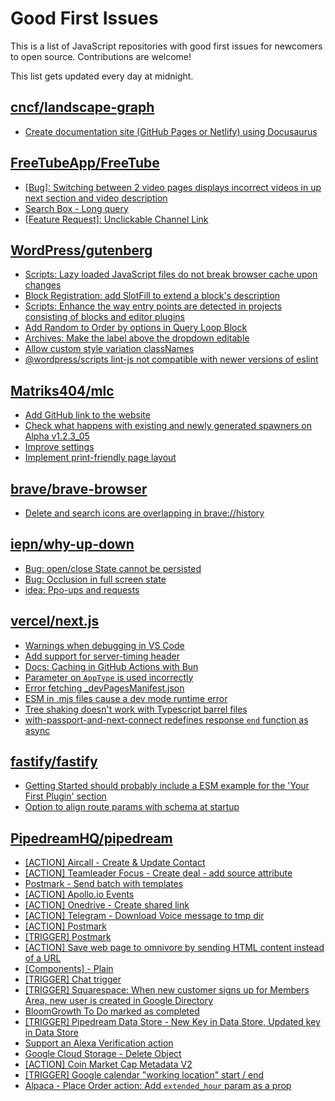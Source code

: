 # Good First Issues

This is a list of JavaScript repositories with good first issues for newcomers to open source. Contributions are welcome!

This list gets updated every day at midnight.

## [cncf/landscape-graph](https://github.com/cncf/landscape-graph)

- [Create documentation site (GitHub Pages or Netlify) using Docusaurus](https://github.com/cncf/landscape-graph/issues/97)

## [FreeTubeApp/FreeTube](https://github.com/FreeTubeApp/FreeTube)

- [[Bug]: Switching between 2 video pages displays incorrect videos in up next section and video description](https://github.com/FreeTubeApp/FreeTube/issues/2261)
- [Search Box - Long query](https://github.com/FreeTubeApp/FreeTube/issues/940)
- [[Feature Request]: Unclickable Channel Link](https://github.com/FreeTubeApp/FreeTube/issues/3193)

## [WordPress/gutenberg](https://github.com/WordPress/gutenberg)

- [Scripts: Lazy loaded JavaScript files do not break browser cache upon changes](https://github.com/WordPress/gutenberg/issues/55397)
- [Block Registration: add SlotFill to extend a block's description](https://github.com/WordPress/gutenberg/issues/49887)
- [Scripts: Enhance the way entry points are detected in projects consisting of blocks and editor plugins](https://github.com/WordPress/gutenberg/issues/55936)
- [Add Random to Order by options in Query Loop Block](https://github.com/WordPress/gutenberg/issues/40481)
- [Archives: Make the label above the dropdown editable](https://github.com/WordPress/gutenberg/issues/57528)
- [Allow custom style variation classNames](https://github.com/WordPress/gutenberg/issues/11763)
- [@wordpress/scripts lint-js not compatible with newer versions of eslint](https://github.com/WordPress/gutenberg/issues/55499)

## [Matriks404/mlc](https://github.com/Matriks404/mlc)

- [Add GitHub link to the website](https://github.com/Matriks404/mlc/issues/60)
- [Check what happens with existing and newly generated spawners on Alpha v1.2.3_05](https://github.com/Matriks404/mlc/issues/63)
- [Improve settings](https://github.com/Matriks404/mlc/issues/21)
- [Implement print-friendly page layout](https://github.com/Matriks404/mlc/issues/30)

## [brave/brave-browser](https://github.com/brave/brave-browser)

- [Delete and search icons are overlapping in brave://history](https://github.com/brave/brave-browser/issues/32399)

## [iepn/why-up-down](https://github.com/iepn/why-up-down)

- [Bug: open/close State cannot be persisted](https://github.com/iepn/why-up-down/issues/5)
- [Bug: Occlusion in full screen state](https://github.com/iepn/why-up-down/issues/3)
- [idea: Ppo-ups and requests](https://github.com/iepn/why-up-down/issues/2)

## [vercel/next.js](https://github.com/vercel/next.js)

- [Warnings when debugging in VS Code](https://github.com/vercel/next.js/issues/24349)
- [Add support for server-timing header](https://github.com/vercel/next.js/issues/12382)
- [Docs: Caching in GitHub Actions with Bun](https://github.com/vercel/next.js/issues/57079)
- [Parameter on `AppType` is used incorrectly](https://github.com/vercel/next.js/issues/42846)
- [Error fetching _devPagesManifest.json](https://github.com/vercel/next.js/issues/17274)
- [ESM in .mjs files cause a dev mode runtime error](https://github.com/vercel/next.js/issues/17806)
- [Tree shaking doesn't work with Typescript barrel files](https://github.com/vercel/next.js/issues/12557)
- [with-passport-and-next-connect redefines response `end` function as async](https://github.com/vercel/next.js/issues/51628)

## [fastify/fastify](https://github.com/fastify/fastify)

- [Getting Started should probably include a ESM example for the 'Your First Plugin' section](https://github.com/fastify/fastify/issues/5292)
- [Option to align route params with schema at startup](https://github.com/fastify/fastify/issues/5215)

## [PipedreamHQ/pipedream](https://github.com/PipedreamHQ/pipedream)

- [[ACTION] Aircall - Create & Update Contact](https://github.com/PipedreamHQ/pipedream/issues/7948)
- [[ACTION] Teamleader Focus - Create deal - add source attribute](https://github.com/PipedreamHQ/pipedream/issues/10004)
- [Postmark - Send batch with templates](https://github.com/PipedreamHQ/pipedream/issues/9621)
- [[ACTION] Apollo.io Events](https://github.com/PipedreamHQ/pipedream/issues/10007)
- [[ACTION] Onedrive - Create shared link](https://github.com/PipedreamHQ/pipedream/issues/9965)
- [[ACTION] Telegram - Download Voice message to tmp dir](https://github.com/PipedreamHQ/pipedream/issues/6162)
- [[ACTION] Postmark](https://github.com/PipedreamHQ/pipedream/issues/9933)
- [[TRIGGER] Postmark](https://github.com/PipedreamHQ/pipedream/issues/9932)
- [[ACTION] Save web page to omnivore by sending HTML content instead of a URL](https://github.com/PipedreamHQ/pipedream/issues/9898)
- [[Components] - Plain](https://github.com/PipedreamHQ/pipedream/issues/9963)
- [[TRIGGER] Chat trigger](https://github.com/PipedreamHQ/pipedream/issues/9856)
- [[TRIGGER] Squarespace: When new customer signs up for Members Area, new user is created in Google Directory](https://github.com/PipedreamHQ/pipedream/issues/7311)
- [BloomGrowth To Do marked as completed](https://github.com/PipedreamHQ/pipedream/issues/9830)
- [[TRIGGER] Pipedream Data Store - New Key in Data Store, Updated key in Data Store](https://github.com/PipedreamHQ/pipedream/issues/9408)
- [Support an Alexa Verification action](https://github.com/PipedreamHQ/pipedream/issues/55)
- [Google Cloud Storage - Delete Object](https://github.com/PipedreamHQ/pipedream/issues/9035)
- [[ACTION] Coin Market Cap Metadata V2](https://github.com/PipedreamHQ/pipedream/issues/9431)
- [[TRIGGER] Google calendar "working location" start / end](https://github.com/PipedreamHQ/pipedream/issues/9768)
- [Alpaca - Place Order action: Add `extended_hour` param as a prop](https://github.com/PipedreamHQ/pipedream/issues/9476)

